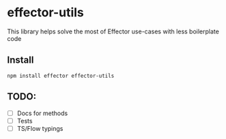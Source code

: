 # effector-utils

This library helps solve the most of Effector use-cases with less boilerplate code

## Install

```
npm install effector effector-utils
```

## TODO:

- [ ] Docs for methods
- [ ] Tests
- [ ] TS/Flow typings
